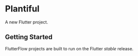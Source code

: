 # Plantiful

A new Flutter project.

## Getting Started

FlutterFlow projects are built to run on the Flutter _stable_ release.

